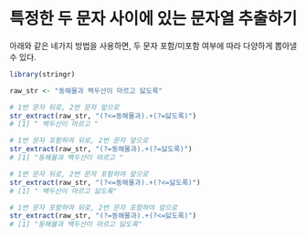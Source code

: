 # 특정한 두 문자 사이에 있는 문자열 추출하기

아래와 같은 네가지 방법을 사용하면, 두 문자 포함/미포함 여부에 따라 다양하게 뽑아낼 수 있다.

```r
library(stringr)

raw_str <- "동해물과 백두산이 마르고 닳도록"

# 1번 문자 뒤로, 2번 문자 앞으로
str_extract(raw_str, "(?<=동해물과).+(?=닳도록)")
# [1] " 백두산이 마르고 "

# 1번 문자 포함하여 뒤로, 2번 문자 앞으로
str_extract(raw_str, "(?=동해물과).+(?=닳도록)")
# [1] "동해물과 백두산이 마르고 "

# 1번 문자 뒤로, 2번 문자 포함하여 앞으로
str_extract(raw_str, "(?<=동해물과).+(?<=닳도록)")
# [1] " 백두산이 마르고 닳도록"

# 1번 문자 포함하여 뒤로, 2번 문자 포함하여 앞으로
str_extract(raw_str, "(?=동해물과).+(?<=닳도록)")
# [1] "동해물과 백두산이 마르고 닳도록"
```